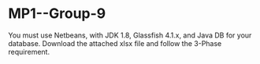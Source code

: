 # MP1--Group-9
You must use Netbeans, with JDK 1.8, Glassfish 4.1.x, and Java DB for your database.  Download the attached xlsx file and follow the 3-Phase requirement. 

